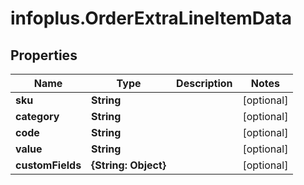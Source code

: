 # infoplus.OrderExtraLineItemData

## Properties
Name | Type | Description | Notes
------------ | ------------- | ------------- | -------------
**sku** | **String** |  | [optional] 
**category** | **String** |  | [optional] 
**code** | **String** |  | [optional] 
**value** | **String** |  | [optional] 
**customFields** | **{String: Object}** |  | [optional] 


